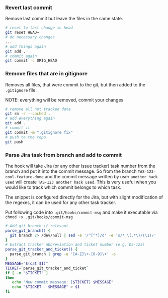 ### Revert last commit
Remove last commit but leave the files in the same state.
```bash
# reset to last change in head
git reset HEAD~
# do necessary changes
...
# add things again
git add .
# commit again
git commit -c ORIG_HEAD
```

### Remove files that are in gitignore
Removes all files, that were commit to the git, but then added to the `.gitignore` file.

NOTE: everything will be removed, commit your changes

```bash
# remove all not tracked data
git rm -r --cached .
# add everything again
git add .
# commit it
git commit -m ".gitignore fix"
# push to the repo
git push
```

### Parse Jira task from branch and add to commit
The hook will take Jira (or any other issue tracker) task number from the branch and put it into the commit message. So from the branch `TAS-123-cool-feature-done` and the commit message written by user `another hack used` will create `TAS-123 another hack used`. This is very useful when you would like to track which commit belongs to which task.

The snippet is configured directly for the Jira, but with slight modification of the regexes, it can be used for any other task tracker.

Put following code into `.git/hooks/commit-msg` and make it executable via  `chmod +x .git/hooks/commit-msg`
```bash
# Add git branch if relevant
parse_git_branch() {
  git branch 2> /dev/null | sed -e '/^[^*]/d' -e 's/* \(.*\)/(\1)/'
}
# Extract tracker abbreviation and ticket number (e.g. DS-123)
parse_git_tracker_and_ticket() {
  parse_git_branch | grep -e '[A-Z]\+-[0-9]\+' -o
}
MESSAGE="$(cat $1)"
TICKET=`parse_git_tracker_and_ticket`
if [ -n "$TICKET" ]
then
   echo "New commit message: [$TICKET] $MESSAGE"
   echo "$TICKET - $MESSAGE" > $1
fi
```